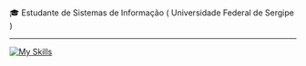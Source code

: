 
<p>🎓 Estudante de Sistemas de Informação ( Universidade Federal de Sergipe ) </p>
<hr>

[![My Skills](https://skillicons.dev/icons?i=java,spring,flutter,kotlin,postman,mongodb,postgresql,git)](https://skillicons.dev)
<!-- aws,docker -->
